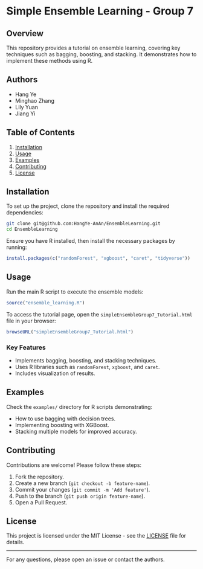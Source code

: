 # Simple Ensemble Learning - Group 7

## Overview
This repository provides a tutorial on ensemble learning, covering key techniques such as bagging, boosting, and stacking. It demonstrates how to implement these methods using R.

## Authors
- Hang Ye
- Minghao Zhang
- Lily Yuan
- Jiang Yi

## Table of Contents
1. [Installation](#installation)
2. [Usage](#usage)
3. [Examples](#examples)
4. [Contributing](#contributing)
5. [License](#license)

## Installation
To set up the project, clone the repository and install the required dependencies:

```bash
git clone git@github.com:HangYe-AnAn/EnsembleLearning.git
cd EnsembleLearning
```

Ensure you have R installed, then install the necessary packages by running:

```r
install.packages(c("randomForest", "xgboost", "caret", "tidyverse"))
```

## Usage
Run the main R script to execute the ensemble models:

```r
source("ensemble_learning.R")
```

To access the tutorial page, open the `simpleEnsembleGroup7_Tutorial.html` file in your browser:

```r
browseURL("simpleEnsembleGroup7_Tutorial.html")
```

### Key Features
- Implements bagging, boosting, and stacking techniques.
- Uses R libraries such as `randomForest`, `xgboost`, and `caret`.
- Includes visualization of results.

## Examples
Check the `examples/` directory for R scripts demonstrating:
- How to use bagging with decision trees.
- Implementing boosting with XGBoost.
- Stacking multiple models for improved accuracy.

## Contributing
Contributions are welcome! Please follow these steps:
1. Fork the repository.
2. Create a new branch (`git checkout -b feature-name`).
3. Commit your changes (`git commit -m 'Add feature'`).
4. Push to the branch (`git push origin feature-name`).
5. Open a Pull Request.

## License
This project is licensed under the MIT License - see the [LICENSE](LICENSE) file for details.

---
For any questions, please open an issue or contact the authors.

